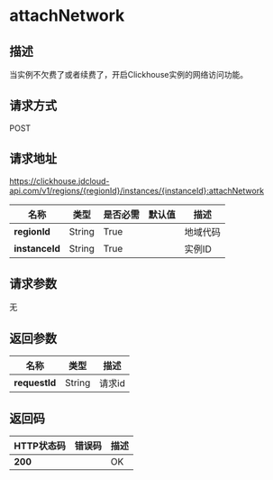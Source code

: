 # attachNetwork


## 描述
当实例不欠费了或者续费了，开启Clickhouse实例的网络访问功能。

## 请求方式
POST

## 请求地址
https://clickhouse.jdcloud-api.com/v1/regions/{regionId}/instances/{instanceId}:attachNetwork

|名称|类型|是否必需|默认值|描述|
|---|---|---|---|---|
|**regionId**|String|True| |地域代码|
|**instanceId**|String|True| |实例ID|

## 请求参数
无


## 返回参数
|名称|类型|描述|
|---|---|---|
|**requestId**|String|请求id|


## 返回码
|HTTP状态码|错误码|描述|
|---|---|---|
|**200**||OK|
